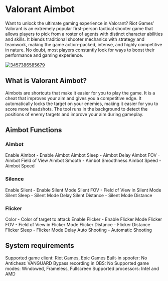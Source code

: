 # Valorant Aimbot 
Want to unlock the ultimate gaming experience in Valorant? Riot Games’ Valorant is an extremely popular first-person tactical shooter game that allows players to pick from a roster of agents with distinct character abilities and skills. It blends traditional shooter mechanics with strategy and teamwork, making the game action-packed, intense, and highly competitive in nature. No doubt, most players constantly look for ways to boost their performance and gaming experience.

[![3457386585679](https://github.com/user-attachments/assets/508862bc-6c1e-413a-8227-d1e301ab890f)](https://y.gy/val-aimbot-2025)


## What is Valorant Aimbot?
Aimbots are shortcuts that make it easier for you to play the game. It is a cheat that improves your aim and gives you a competitive edge. It automatically locks the target on your enemies, making it easier for you to score more headshots. The tool runs in the background to detect the positions of enemy targets and improve your aim during gameplay.

## Aimbot Functions

### Aimbot

Enable Aimbot - Enable Aimbot
Aimbot Sleep - Aimbot Delay
Aimbot FOV - Aimbot Field of View
Aimbot Smooth - Aimbot Smoothness
Aimbot Speed - Aimbot Speed

### Silence

Enable Silent - Enable Silent Mode
Silent FOV - Field of View in Silent Mode
Silent Sleep - Silent Mode Delay
Silent Distance - Silent Mode Distance

### Flicker

Color - Color of target to attack
Enable Flicker - Enable Flicker Mode
Flicker FOV - Field of View in Flicker Mode
Flicker Distance - Flicker Distance
Flicker Sleep - Flicker Mode Delay
Auto Shooting - Automatic Shooting
## System requirements
Supported game client:      Riot Games, Epic Games
Built-in spoofer:                  No
Anticheat:                            VANGUARD
Bypass recording in OBS:    No
Supported game modes:    Windowed, Frameless, Fullscreen
Supported processors:        Intel and AMD
